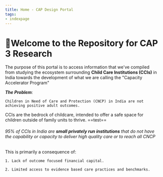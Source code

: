 ```yaml
---
title: Home - CAP Design Portal
tags:
- indexpage
---
```


# 🌳Welcome to the Repository for CAP 3 Research

The purpose of this portal is to access information that we've compiled from studying the ecosystem surrounding **Child Care Institutions (CCIs)** in India towards the development of what we are calling the "Capacity Accelerator Program"

***The Problem***: 

```co
Children in Need of Care and Protection (CNCP) in India are not achieving positive adult outcomes.
```

CCIs are the bedrock of childcare, intended to offer a safe space for children outside of family units to thrive. 
==test==

###### 95% of CCIs in India are **small privately run institutions** that do not have the capability or capacity to deliver high quality care or to reach all CNCP

This is primarily a consequence of:
 
```co
1. Lack of outcome focused financial capital.
```

```co 
2. Limited access to evidence based care practices and benchmarks. 
```
